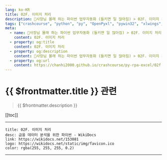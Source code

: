 ```yaml
---
lang: ko-KR
title: 02F. 이미지 처리 
description: 🐍사장님 몰래 하는 파이썬 업무자동화 (들키면 일 많아짐) > 02F. 이미지 처리 
tags: ["crashcourse", "python", "py", "OpenPyxl", "pywin32", "xlwings", "python-docx", "excel"]
meta:
  - name: 🐍사장님 몰래 하는 파이썬 업무자동화 (들키면 일 많아짐) > 02F. 이미지 처리 
    content: 02F. 이미지 처리 
  - property: og:title
    content: 02F. 이미지 처리 
  - property: og:description
    content: 🐍사장님 몰래 하는 파이썬 업무자동화 (들키면 일 많아짐) > 02F. 이미지 처리 
  - property: og:url
    content: https://chanhi2000.github.io/crashcourse/py-rpa-excel/02f.html
---
```


# {{ $frontmatter.title }} 관련

> {{ $frontmatter.description }}

[[toc]]

---

```card
title: 02F. 이미지 처리
desc: 금융 데이터 분석을 위한 파이썬 - WikiDocs
link: https://wikidocs.net/153081
logo: https://wikidocs.net/static/img/favicon.ico
color: rgba(255, 255, 255, 0.2)
```

---

<TagLinks />